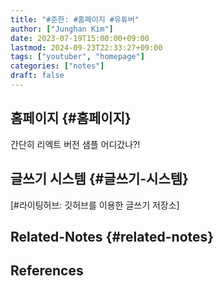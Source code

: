 ```yaml
---
title: "#준한: #홈페이지 #유튜버"
author: ["Junghan Kim"]
date: 2023-07-19T15:00:00+09:00
lastmod: 2024-09-23T22:33:27+09:00
tags: ["youtuber", "homepage"]
categories: ["notes"]
draft: false
---
```


## 홈페이지 {#홈페이지}

간단히 리엑트 버전 샘플 어디갔나?!


## 글쓰기 시스템 {#글쓰기-시스템}



[#라이팅허브: 깃허브를 이용한 글쓰기 저장소]


## Related-Notes {#related-notes}

## References

<style>.csl-entry{text-indent: -1.5em; margin-left: 1.5em;}</style><div class="csl-bib-body">
</div>
